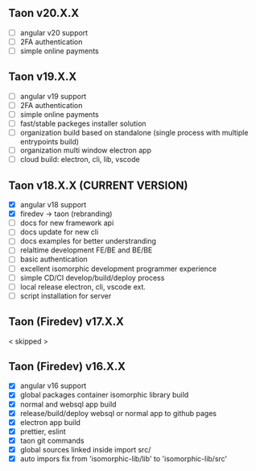 ## Taon v20.X.X

- [ ] angular v20 support
- [ ] 2FA authentication
- [ ] simple online payments

## Taon v19.X.X

- [ ] angular v19 support
- [ ] 2FA authentication
- [ ] simple online payments
- [ ] fast/stable packeges installer solution
- [ ] organization build based on standalone (single process with multiple entrypoints build)
- [ ] organization multi window electron app
- [ ] cloud build: electron, cli, lib, vscode

## Taon v18.X.X (CURRENT VERSION)

- [X] angular v18 support
- [X] firedev -> taon (rebranding)
- [ ] docs for new framework api
- [ ] docs update for new cli
- [ ] docs examples for better understranding
- [ ] relaltime development FE/BE and BE/BE
- [ ] basic authentication
- [ ] excellent isomorphic development programmer experience
- [ ] simple CD/CI develop/build/deploy process
- [ ] local release electron, cli, vscode ext.
- [ ] script installation for server

## Taon (Firedev) v17.X.X

< skipped >

## Taon (Firedev) v16.X.X

- [X] angular v16 support
- [X] global packages container isomorphic library build
- [X] normal and websql app build
- [X] release/build/deploy websql or normal app to github pages
- [X] electron app build
- [X] prettier, eslint
- [X] taon git commands
- [X] global sources linked inside import src/
- [X] auto impors fix from 'isomorphic-lib/lib' to 'isomorphic-lib/src'
